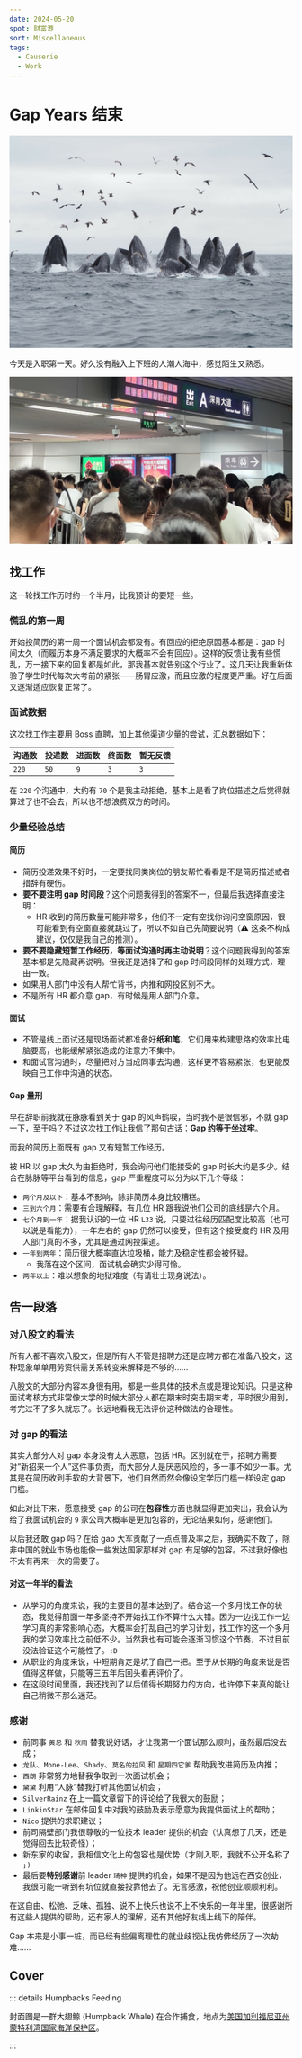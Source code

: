 ```yaml
---
date: 2024-05-20
spot: 财富港
sort: Miscellaneous
tags:
  - Causerie
  - Work
---
```


# Gap Years 结束

![Humpbacks Feeding](./humpbacks-feeding.jpg "Permitted under [CC BY-NC 4.0](https://creativecommons.org/licenses/by-nc/4.0/) (image resized). © [**James Maughn**](https://www.inaturalist.org/people/jmaughn). [*inaturalist.org*](https://www.inaturalist.org/photos/330290531).")

今天是入职第一天。好久没有融入上下班的人潮人海中，感觉陌生又熟悉。

![People commuting entering the metro station](./people-commuting.jpg "深大站下班高峰期")

## 找工作

这一轮找工作历时约一个半月，比我预计的要短一些。

### 慌乱的第一周

开始投简历的第一周一个面试机会都没有。有回应的拒绝原因基本都是：gap 时间太久（而履历本身不满足要求的大概率不会有回应）。这样的反馈让我有些慌乱，万一接下来的回复都是如此，那我基本就告别这个行业了。这几天让我重新体验了学生时代每次大考前的紧张——肠胃应激，而且应激的程度更严重。好在后面又逐渐适应恢复正常了。

### 面试数据

这次找工作主要用 Boss 直聘，加上其他渠道少量的尝试，汇总数据如下：

| 沟通数 | 投递数 | 进面数 | 终面数 | 暂无反馈 |
| ------ | ------ | ------ | ------ | -------- |
| `220`  | `50`   | `9`    | `3`    | `3`      |

在 `220` 个沟通中，大约有 `70` 个是我主动拒绝，基本上是看了岗位描述之后觉得就算过了也不会去，所以也不想浪费双方的时间。

### 少量经验总结

#### 简历

- 简历投递效果不好时，一定要找同类岗位的朋友帮忙看看是不是简历描述或者措辞有硬伤。
- **要不要注明 gap 时间段**？这个问题我得到的答案不一，但最后我选择直接注明：
  - HR 收到的简历数量可能非常多，他们不一定有空找你询问空窗原因，很可能看到有空窗直接就跳过了，所以不如自己先简要说明（⚠️ 这条不构成建议，仅仅是我自己的推测）。
- **要不要隐藏短暂工作经历，等面试沟通时再主动说明**？这个问题我得到的答案基本都是先隐藏再说明。但我还是选择了和 gap 时间段同样的处理方式，理由一致。
- 如果用人部门中没有人帮忙背书，内推和网投区别不大。
- 不是所有 HR 都介意 gap，有时候是用人部门介意。

#### 面试

- 不管是线上面试还是现场面试都准备好**纸和笔**，它们用来构建思路的效率比电脑要高，也能缓解紧张造成的注意力不集中。
- 和面试官沟通时，尽量把对方当成同事去沟通，这样更不容易紧张，也更能反映自己工作中沟通的状态。

#### Gap 量刑

早在辞职前我就在脉脉看到关于 gap 的风声鹤唳，当时我不是很信邪，不就 gap 一下，至于吗？不过这次找工作让我信了那句古话：**Gap 约等于坐过牢**。

而我的简历上面既有 gap 又有短暂工作经历。

被 HR 以 gap 太久为由拒绝时，我会询问他们能接受的 gap 时长大约是多少。结合在脉脉等平台看到的信息，gap 严重程度可以分为以下几个等级：

- `两个月及以下`：基本不影响，除非简历本身比较糟糕。
- `三到六个月`：需要有合理解释，有几位 HR 跟我说他们公司的底线是六个月。
- `七个月到一年`：据我认识的一位 HR `L33` 说，只要过往经历匹配度比较高（也可以说是看能力），一年左右的 gap 仍然可以接受，但有这个接受度的 HR 及用人部门真的不多，尤其是通过网投渠道。
- `一年到两年`：简历很大概率直达垃圾桶，能力及稳定性都会被怀疑。
  - 我落在这个区间，面试机会确实少得可怜。
- `两年以上`：难以想象的地狱难度（有请壮士现身说法）。

## 告一段落

### 对八股文的看法

所有人都不喜欢八股文，但是所有人不管是招聘方还是应聘方都在准备八股文，这种现象单单用劳资供需关系转变来解释是不够的……

八股文的大部分内容本身很有用，都是一些具体的技术点或是理论知识。只是这种面试考核方式非常像大学的时候大部分人都在期末时突击期末考，平时很少用到，考完过不了多久就忘了。长远地看我无法评价这种做法的合理性。

### 对 gap 的看法

其实大部分人对 gap 本身没有太大恶意，包括 HR。区别就在于，招聘方需要对“新招来一个人”这件事负责，而大部分人是厌恶风险的，多一事不如少一事。尤其是在简历收到手软的大背景下，他们自然而然会像设定学历门槛一样设定 gap 门槛。

如此对比下来，愿意接受 gap 的公司在**包容性**方面也就显得更加突出，我会认为给了我面试机会的 `9` 家公司大概率是更加包容的，无论结果如何，感谢他们。

以后我还敢 gap 吗？在给 gap 大军贡献了一点点普及率之后，我确实不敢了，除非中国的就业市场也能像一些发达国家那样对 gap 有足够的包容。不过我好像也不太有再来一次的需要了。

#### 对这一年半的看法

- 从学习的角度来说，我的主要目的基本达到了。结合这一个多月找工作的状态，我觉得前面一年多坚持不开始找工作不算什么大错。因为一边找工作一边学习真的非常影响心态，大概率会打乱自己的学习计划，找工作的这一个多月我的学习效率比之前低不少。当然我也有可能会逐渐习惯这个节奏，不过目前没法验证这个可能性了。`:D`
- 从职业的角度来说，中短期肯定是坑了自己一把。至于从长期的角度来说是否值得这样做，只能等三五年后回头看再评价了。
- 在这段时间里面，我还找到了以后值得长期努力的方向，也许停下来真的能让自己稍微不那么迷茫。

### 感谢

- 前同事 `黄总` 和 `秋雨` 替我说好话，才让我第一个面试那么顺利，虽然最后没去成；
- `龙队`、`Mone-Lee`、`Shady`、`莫名的拉风` 和 `星期四它爹` 帮助我改进简历及内推；
- `西朗` 非常努力地替我争取到一次面试机会；
- `黛黛` 利用“人脉”替我打听其他面试机会；
- `SilverRainz` 在上一篇文章留下的评论给了我很大的鼓励；
- `LinkinStar` 在邮件回复中对我的鼓励及表示愿意为我提供面试上的帮助；
- `Nico` 提供的求职建议；
- 前司隔壁部门我很尊敬的一位技术 leader 提供的机会（认真想了几天，还是觉得回去比较奇怪）；
- 新东家的收留，我相信文化上的包容也是优势（才刚入职，我就不公开名称了 `;)`
- 最后要**特别感谢**前 leader `琦神` 提供的机会，如果不是因为他远在西安创业，我很可能一听到有坑位就直接投靠他去了。无言感激，祝他创业顺顺利利。

在这自由、松弛、乏味、孤独、说不上快乐也说不上不快乐的一年半里，很感谢所有这些人提供的帮助，还有家人的理解，还有其他好友线上线下的陪伴。

Gap 本来是小事一桩，而已经有些偏离理性的就业歧视让我仿佛经历了一次劫难……

## Cover

::: details Humpbacks Feeding

封面图是一群大翅鲸 (Humpback Whale) 在合作捕食，地点为[美国加利福尼亚州蒙特利湾国家海洋保护区](http://maps.google.com/?q=36.8760724061,-122.3041216581)。

:::
